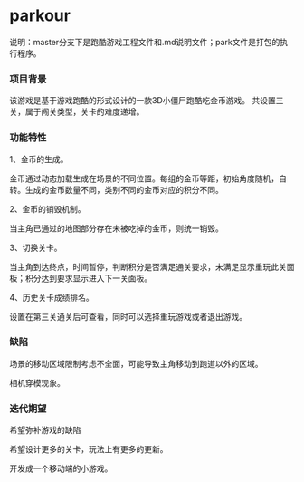 # parkour
说明：master分支下是跑酷游戏工程文件和.md说明文件；park文件是打包的执行程序。
### 项目背景
该游戏是基于游戏跑酷的形式设计的一款3D小僵尸跑酷吃金币游戏。
共设置三关，属于闯关类型，关卡的难度递增。
### 功能特性
1、金币的生成。

金币通过动态加载生成在场景的不同位置。每组的金币等距，初始角度随机，自转。生成的金币数量不同，类别不同的金币对应的积分不同。

2、金币的销毁机制。

当主角已通过的地图部分存在未被吃掉的金币，则统一销毁。

3、切换关卡。

当主角到达终点，时间暂停，判断积分是否满足通关要求，未满足显示重玩此关面板；积分达到要求显示进入下一关面板。

4、历史关卡成绩排名。

设置在第三关通关后可查看，同时可以选择重玩游戏或者退出游戏。
### 缺陷
场景的移动区域限制考虑不全面，可能导致主角移动到跑道以外的区域。

相机穿模现象。
### 迭代期望
希望弥补游戏的缺陷

希望设计更多的关卡，玩法上有更多的更新。

开发成一个移动端的小游戏。



